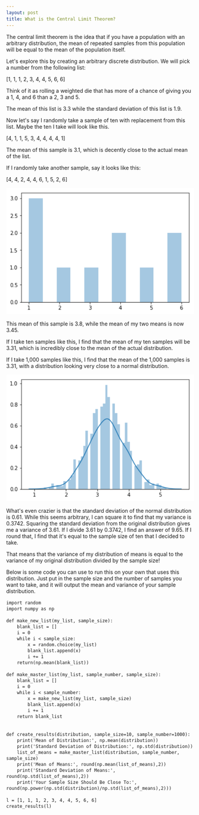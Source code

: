 ```yaml
---
layout: post
title: What is the Central Limit Theorem?
---
```


The central limit theorem is the idea that if you have a population with an arbitrary distribution, the mean of repeated samples from this population will be equal to the mean of the population itself.

Let's explore this by creating an arbitrary discrete distribution. We will pick a number from the following list:

[1, 1, 1, 2, 3, 4, 4, 5, 6, 6]

Think of it as rolling a weighted die that has more of a chance of giving you a 1, 4, and 6 than a 2, 3 and 5.

The mean of this list is 3.3 while the standard deviation of this list is 1.9.

Now let's say I randomly take a sample of ten with replacement from this list. Maybe the ten I take will look like this.

[4, 1, 1, 5, 3, 4, 4, 4, 4, 1]

The mean of this sample is 3.1, which is decently close to the actual mean of the list.

If I randomly take another sample, say it looks like this:

[4, 4, 2, 4, 4, 6, 1, 5, 2, 6]

<img src="/../images/discrete_distribution.png" width="800" />

This mean of this sample is 3.8, while the mean of my two means is now 3.45.

If I take ten samples like this, I find that the mean of my ten samples will be 3.31, which is incredibly close to the mean of the actual distribution.

If I take 1,000 samples like this, I find that the mean of the 1,000 samples is 3.31, with a distribution looking very close to a normal distribution.

<img src="/../images/normal_distribution.png" width="800" />

What's even crazier is that the standard deviation of the normal distribution is 0.61. While this seems arbitrary, I can square it to find that my variance is 0.3742. Squaring the standard deviation from the original distribution gives me a variance of 3.61. If I divide 3.61 by 0.3742, I find an answer of 9.65. If I round that, I find that it's equal to the sample size of ten that I decided to take.

That means that the variance of my distribution of means is equal to the variance of my original distribution divided by the sample size!

Below is some code you can use to run this on your own that uses this distribution. Just put in the sample size and the number of samples you want to take, and it will output the mean and variance of your sample distribution.

```
import random
import numpy as np

def make_new_list(my_list, sample_size):
    blank_list = []
    i = 0
    while i < sample_size:
        x = random.choice(my_list)
        blank_list.append(x)
        i += 1
    return(np.mean(blank_list))

def make_master_list(my_list, sample_number, sample_size):
    blank_list = []
    i = 0
    while i < sample_number:
        x = make_new_list(my_list, sample_size)
        blank_list.append(x)
        i += 1
    return blank_list


def create_results(distribution, sample_size=10, sample_number=1000):
    print('Mean of Distribution:', np.mean(distribution))
    print('Standard Deviation of Distribution:', np.std(distribution))
    list_of_means = make_master_list(distribution, sample_number, sample_size)
    print('Mean of Means:', round(np.mean(list_of_means),2))
    print('Standard Deviation of Means:', round(np.std(list_of_means),2))
    print('Your Sample Size Should Be Close To:', round(np.power(np.std(distribution)/np.std(list_of_means),2)))

l = [1, 1, 1, 2, 3, 4, 4, 5, 6, 6]
create_results(l)
```


